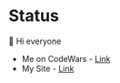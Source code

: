 # Status

👋 Hi everyone

- Me on CodeWars - [Link](https://www.codewars.com/users/Vanty)
- My Site - [Link](https://vantyartem.github.io/Site/)
